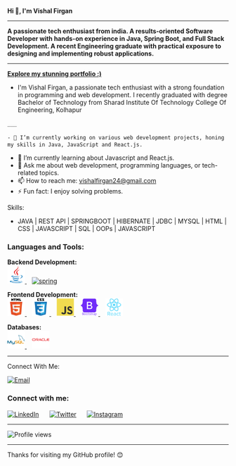  __Hi 👋, I'm Vishal Firgan__
__________________

__A passionate tech enthusiast from india. A results-oriented Software Developer with hands-on experience in Java, Spring Boot, and Full Stack Development. A recent Engineering graduate with practical exposure to designing and implementing robust applications.__

_____________

__[ Explore my stunning portfolio :) ]([https://vishalfirgan.github.io/My-Portfolio/](https://vishalfirgan.github.io/Personal-portfolio/))__



   - I'm Vishal Firgan, a passionate tech enthusiast with a strong foundation in programming and web development.
    I recently graduated with degree Bachelor of Technology from Sharad Institute Of Technology College Of Engineering, Kolhapur

    ___

    - 🔭 I’m currently working on various web development projects, honing my skills in Java, JavaScript and React.js.
- 🌱 I’m currently learning about Javascript and React.js.
- 💬 Ask me about web development, programming languages, or tech-related topics.
- 📫 How to reach me: [vishalfirgan24@gmail.com](mailto:vishalfirgan24@gmail.com)
- ⚡ Fun fact: I enjoy solving problems.


Skills:
           
-   JAVA | REST API | SPRINGBOOT | HIBERNATE | JDBC | MYSQL | HTML | CSS | JAVASCRIPT | SQL  | OOPs | JAVASCRIPT


<h3 align="left">Languages and Tools:</h3>

<!-- Backend Development -->
<p align="left"> 
    <strong>Backend Development:</strong><br>
    <a href="https://www.java.com" target="_blank" rel="noreferrer"> <img src="https://raw.githubusercontent.com/devicons/devicon/master/icons/java/java-original.svg" alt="java" width="40" height="40"/> </a>&nbsp;&nbsp;
    <a href="https://spring.io/" target="_blank" rel="noreferrer"> <img src="https://www.vectorlogo.zone/logos/springio/springio-icon.svg" alt="spring" width="40" height="40"/> </a>
</p>

<!-- Frontend Development -->
<p align="left"> 
    <strong>Frontend Development:</strong><br>
    <a href="https://www.w3.org/html/" target="_blank" rel="noreferrer"> <img src="https://raw.githubusercontent.com/devicons/devicon/master/icons/html5/html5-original-wordmark.svg" alt="html5" width="40" height="40"/> </a>&nbsp;&nbsp;
    <a href="https://www.w3schools.com/css/" target="_blank" rel="noreferrer"> <img src="https://raw.githubusercontent.com/devicons/devicon/master/icons/css3/css3-original-wordmark.svg" alt="css3" width="40" height="40"/> </a>&nbsp;&nbsp;
    <a href="https://developer.mozilla.org/en-US/docs/Web/JavaScript" target="_blank" rel="noreferrer"> <img src="https://raw.githubusercontent.com/devicons/devicon/master/icons/javascript/javascript-original.svg" alt="javascript" width="40" height="40"/> </a>&nbsp;&nbsp;
    <a href="https://getbootstrap.com" target="_blank" rel="noreferrer"> <img src="https://raw.githubusercontent.com/devicons/devicon/master/icons/bootstrap/bootstrap-plain-wordmark.svg" alt="bootstrap" width="40" height="40"/> </a>&nbsp;&nbsp;
    <a href="https://reactjs.org/" target="_blank" rel="noreferrer"> <img src="https://raw.githubusercontent.com/devicons/devicon/master/icons/react/react-original-wordmark.svg" alt="react" width="40" height="40"/> </a>
</p>

<!-- Databases -->
<p align="left"> 
    <strong>Databases:</strong><br>
    <a href="https://www.mysql.com/" target="_blank" rel="noreferrer"> <img src="https://raw.githubusercontent.com/devicons/devicon/master/icons/mysql/mysql-original-wordmark.svg" alt="mysql" width="40" height="40"/> </a>&nbsp;&nbsp;
    <a href="https://www.oracle.com/" target="_blank" rel="noreferrer"> <img src="https://raw.githubusercontent.com/devicons/devicon/master/icons/oracle/oracle-original.svg" alt="oracle" width="40" height="40"/> </a>
</p>






_______________


Connect With Me:


[![Email](https://img.shields.io/badge/Email-Contact%20Me-red)](mailto:vishalfirgan24@gmail.com)

<h3 align="left">Connect with me:</h3>
<p align="left">
    <a href="https://www.linkedin.com/in/vishal-firgan-2440bb226/" target="_blank" rel="noreferrer"><img align="center" src="https://img.shields.io/badge/LinkedIn-Connect-blue?style=for-the-badge&logo=linkedin" alt="LinkedIn" height="30" width="135" style="margin-right: 10px;" /></a>
    <span style="margin-right: 10px;"></span>
    <a href="https://twitter.com/VishalFirgan" target="_blank" rel="noreferrer"><img align="center" src="https://img.shields.io/badge/Twitter-1DA1F2?style=for-the-badge&logo=twitter&logoColor=white" alt="Twitter" height="30" width="85" style="margin-right: 10px;" /></a>
    <span style="margin-right: 10px;"></span>
    <a href="https://www.instagram.com/vishal_firgan/" target="_blank" rel="noreferrer"><img align="center" src="https://img.shields.io/badge/Instagram-E4405F?style=for-the-badge&logo=instagram&logoColor=white" alt="Instagram" height="30" width="100" style="margin-right: 10px;" /></a>
</p>



---

![Profile views](https://komarev.com/ghpvc/?username=vishalfirgan&color=brightgreen)


____________________________

Thanks for visiting my GitHub profile! 😊
